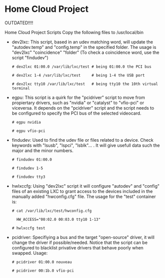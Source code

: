 # Home Cloud Project

OUTDATED!!!!

Home Cloud Project Scripts
Copy the following files to /usr/local/bin

- dev2lxc: This script, based in an udev matching word, will update the "autodev.temp" and "config.temp" in the specified folder. The usage is "dev2lxc" "coincidence" "folder" (To check a coincidence word, use the script "findudev")

      # dev2lxc 01:00.0 /var/lib/lxc/test # being 01:00.0 the PCI bus
      
      # dev2lxc 1-4 /var/lib/lxc/test     # being 1-4 the USB port
      
      # dev2lxc tty10 /var/lib/lxc/test   # being tty10 the 10th virtual terminal
      

- egpu: This script is a quirk for the "pcidriver" script to move from propiertary drivers, such as "nvidia" or "catalyst" to "vfio-pci" or viceversa. It depends on the "pcidriver" script and the script needs to be configured to specify the PCI bus of the selected videocard.

      # egpu nvidia
      
      # egpu vfio-pci

- findudev: Used to find the udev file or files related to a device. Check keywords with "lsusb", "lspci", "lsblk"... . It will give usefull data such the major and the minor numbers.

      # findudev 01:00.0
      
      # findudev 1-5
      
      # findudev tty3

- hwlxccfg: Using "dev2lxc" script it will configure "autodev" and "config" files of an existing LXC to grant access to the devices included in the manually added "hwconfig.cfg" file. The usage for the "test" container is:

      # cat /var/lib/lxc/test/hwconfig.cfg
      
        HW_ACCESS="00:02.0 00:03.0 tty10 1-13"
        
      # hwlxccfg test

- pcidriver: Specifiying a bus and the target "open-source" driver, it will change the driver if possible/needed. Notice that the script can be configured to blacklist privative drivers that behave poorly when swapped. Usage:

      # pcidriver 01:00.0 nouveau
      
      # pcidriver 00:1b.0 vfio-pci
      
